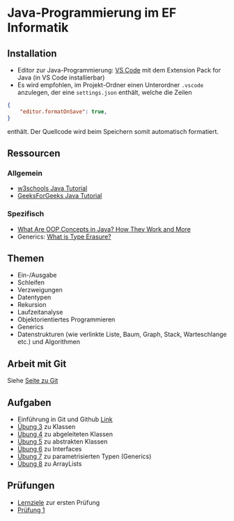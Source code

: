 # Java-Programmierung im EF Informatik

## Installation

- Editor zur Java-Programmierung: [VS Code](https://code.visualstudio.com/) mit dem Extension Pack for Java (in VS Code installierbar)
- Es wird empfohlen, im Projekt-Ordner einen Unterordner `.vscode` anzulegen, der eine `settings.json` enthält, welche die Zeilen

```json
{
    "editor.formatOnSave": true,
}
```

enthält. Der Quellcode wird beim Speichern somit automatisch formatiert.

## Ressourcen

### Allgemein

- [w3schools Java Tutorial](https://www.w3schools.com/java/default.asp)
- [GeeksForGeeks Java Tutorial](https://www.geeksforgeeks.org/java/)

### Spezifisch

- [What Are OOP Concepts in Java? How They Work and More](https://stackify.com/oops-concepts-in-java/)
- Generics: [What is Type Erasure?](https://www.david-merrick.com/2017/09/19/what-is-type-erasure/)

## Themen

- Ein-/Ausgabe
- Schleifen
- Verzweigungen
- Datentypen
- Rekursion
- Laufzeitanalyse
- Objektorientiertes Programmieren
- Generics
- Datenstrukturen (wie verlinkte Liste, Baum, Graph, Stack, Warteschlange etc.) und Algorithmen

## Arbeit mit Git

Siehe [Seite zu Git](GIT.md)

## Aufgaben

- Einführung in Git und Github [Link](https://classroom.github.com/a/Au95RH-b)
- [Übung 3](https://classroom.github.com/a/wVc3AoTq) zu Klassen
- [Übung 4](https://classroom.github.com/a/1zxwLAoX) zu abgeleiteten Klassen
- [Übung 5](https://classroom.github.com/a/Gbaskz3C) zu abstrakten Klassen
- [Übung 6](https://classroom.github.com/a/zq2iqHQe) zu Interfaces
- [Übung 7](https://classroom.github.com/a/3fqnr3aq) zu parametrisierten Typen (Generics)
- [Übung 8](https://classroom.github.com/a/9nWM4gI5) zu ArrayLists

## Prüfungen

- [Lernziele](Lernziele_Java_Programmierung_1_EFI.pdf) zur ersten Prüfung
- [Prüfung 1](https://classroom.github.com/a/y6BNzA95)
